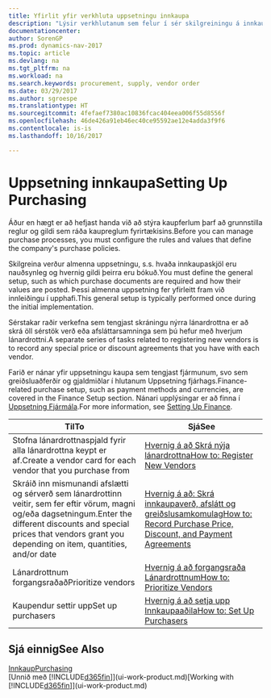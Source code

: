 ```yaml
---
title: Yfirlit yfir verkhluta uppsetningu innkaupa
description: "Lýsir verkhlutanum sem felur í sér skilgreiningu á innkaupastefnu fyrirtækisins og uppsetningu innkaupaferla."
documentationcenter: 
author: SorenGP
ms.prod: dynamics-nav-2017
ms.topic: article
ms.devlang: na
ms.tgt_pltfrm: na
ms.workload: na
ms.search.keywords: procurement, supply, vendor order
ms.date: 03/29/2017
ms.author: sgroespe
ms.translationtype: HT
ms.sourcegitcommit: 4fefaef7380ac10836fcac404eea006f55d8556f
ms.openlocfilehash: 46de426a91eb46ec40ce95592ae12e4adda3f9f6
ms.contentlocale: is-is
ms.lasthandoff: 10/16/2017

---
```

# <a name="setting-up-purchasing"></a><span data-ttu-id="4dea0-103">Uppsetning innkaupa</span><span class="sxs-lookup"><span data-stu-id="4dea0-103">Setting Up Purchasing</span></span>
<span data-ttu-id="4dea0-104">Áður en hægt er að hefjast handa við að stýra kaupferlum þarf að grunnstilla reglur og gildi sem ráða kaupreglum fyrirtækisins.</span><span class="sxs-lookup"><span data-stu-id="4dea0-104">Before you can manage purchase processes, you must configure the rules and values that define the company's purchase policies.</span></span>

<span data-ttu-id="4dea0-105">Skilgreina verður almenna uppsetningu, s.s. hvaða innkaupaskjöl eru nauðsynleg og hvernig gildi þeirra eru bókuð.</span><span class="sxs-lookup"><span data-stu-id="4dea0-105">You must define the general setup, such as which purchase documents are required and how their values are posted.</span></span> <span data-ttu-id="4dea0-106">Þessi almenna uppsetning fer yfirleitt fram við innleiðingu í upphafi.</span><span class="sxs-lookup"><span data-stu-id="4dea0-106">This general setup is typically performed once during the initial implementation.</span></span>

<span data-ttu-id="4dea0-107">Sérstakar raðir verkefna sem tengjast skráningu nýrra lánardrottna er að skrá öll sérstök verð eða afsláttarsamninga sem þú hefur með hverjum lánardrottni.</span><span class="sxs-lookup"><span data-stu-id="4dea0-107">A separate series of tasks related to registering new vendors is to record any special price or discount agreements that you have with each vendor.</span></span>

<span data-ttu-id="4dea0-108">Farið er nánar yfir uppsetningu kaupa sem tengjast fjármunum, svo sem greiðsluaðferðir og gjaldmiðlar í hlutanum Uppsetning fjárhags.</span><span class="sxs-lookup"><span data-stu-id="4dea0-108">Finance-related purchase setup, such as payment methods and currencies, are covered in the Finance Setup section.</span></span> <span data-ttu-id="4dea0-109">Nánari upplýsingar er að finna í [Uppsetning Fjármála](finance-setup-finance.md).</span><span class="sxs-lookup"><span data-stu-id="4dea0-109">For more information, see [Setting Up Finance](finance-setup-finance.md).</span></span>

| <span data-ttu-id="4dea0-110">Til</span><span class="sxs-lookup"><span data-stu-id="4dea0-110">To</span></span> | <span data-ttu-id="4dea0-111">Sjá</span><span class="sxs-lookup"><span data-stu-id="4dea0-111">See</span></span> |
| --- | --- |
| <span data-ttu-id="4dea0-112">Stofna lánardrottnaspjald fyrir alla lánardrottna keypt er af.</span><span class="sxs-lookup"><span data-stu-id="4dea0-112">Create a vendor card for each vendor that you purchase from</span></span>|[<span data-ttu-id="4dea0-113">Hvernig á að Skrá nýja lánardrottna</span><span class="sxs-lookup"><span data-stu-id="4dea0-113">How to: Register New Vendors</span></span>](purchasing-how-register-new-vendors.md) |
| <span data-ttu-id="4dea0-114">Skráið inn mismunandi afslætti og sérverð sem lánardrottinn veitir, sem fer eftir vörum, magni og/eða dagsetningum.</span><span class="sxs-lookup"><span data-stu-id="4dea0-114">Enter the different discounts and special prices that vendors grant you depending on item, quantities, and/or date</span></span> |[<span data-ttu-id="4dea0-115">Hvernig á að: Skrá innkaupaverð, afslátt og greiðslusamkomulag</span><span class="sxs-lookup"><span data-stu-id="4dea0-115">How to: Record Purchase Price, Discount, and Payment Agreements</span></span>](purchasing-how-record-purchase-price-discount-payment-agreements.md) |
| <span data-ttu-id="4dea0-116">Lánardrottnum forgangsraðað</span><span class="sxs-lookup"><span data-stu-id="4dea0-116">Prioritize vendors</span></span> |[<span data-ttu-id="4dea0-117">Hvernig á að forgangsraða Lánardrottnum</span><span class="sxs-lookup"><span data-stu-id="4dea0-117">How to: Prioritize Vendors</span></span>](purchasing-how-prioritize-vendors.md) |
| <span data-ttu-id="4dea0-118">Kaupendur settir upp</span><span class="sxs-lookup"><span data-stu-id="4dea0-118">Set up purchasers</span></span> |[<span data-ttu-id="4dea0-119">Hvernig á að setja upp Innkaupaaðila</span><span class="sxs-lookup"><span data-stu-id="4dea0-119">How to: Set Up Purchasers</span></span>](purchasing-how-setup-purchasers.md) |

## <a name="see-also"></a><span data-ttu-id="4dea0-120">Sjá einnig</span><span class="sxs-lookup"><span data-stu-id="4dea0-120">See Also</span></span>
[<span data-ttu-id="4dea0-121">Innkaup</span><span class="sxs-lookup"><span data-stu-id="4dea0-121">Purchasing</span></span>](purchasing-manage-purchasing.md)  
<span data-ttu-id="4dea0-122">[Unnið með [!INCLUDE[d365fin](includes/d365fin_md.md)]](ui-work-product.md)</span><span class="sxs-lookup"><span data-stu-id="4dea0-122">[Working with [!INCLUDE[d365fin](includes/d365fin_md.md)]](ui-work-product.md)</span></span>

